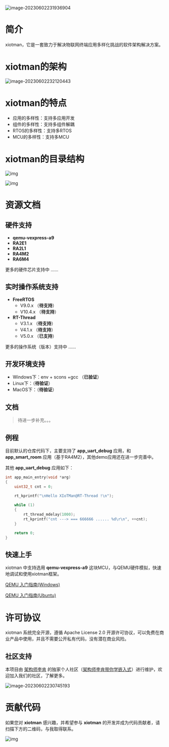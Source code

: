 ![image-20230602231936904](http://share.recan-li.cn/bed/2023/06/02/dJs1vLwfIC3DnlU.png?my_wx_id=721317716)



# 简介

xiotman，它是一套致力于解决物联网终端应用多样化挑战的软件架构解决方案。



# xiotman的架构

![image-20230602232120443](http://share.recan-li.cn/bed/2023/06/02/muX7t6ywIS5b41D.png?my_wx_id=721317716)



# xiotman的特点

- 应用的多样性：支持多应用开发 
- 组件的多样性：支持多组件解耦 
- RTOS的多样性：支持多RTOS 
- MCU的多样性：支持多MCU



# xiotman的目录结构

![img](http://share.recan-li.cn/bed/2023/06/02/D4KFpNIBVcjbqX8.png?my_wx_id=721317716)

![img](http://share.recan-li.cn/bed/2023/06/02/iWHI54odmSsvRel.png?my_wx_id=721317716)



# 资源文档

## 硬件支持

- **qemu-vexpress-a9**
- **RA2E1**
- **RA2L1**
- **RA4M2**
- **RA6M4**

更多的硬件芯片支持中 ......



## 实时操作系统支持

- **FreeRTOS**
  - V9.0.x （**待支持**）
  - V10.4.x （**待支持**）
- **RT-Thread**
  - V3.1.x （**待支持**）
  - V4.1.x （**待支持**）
  - V5.0.x （**已支持**）

更多的操作系统（版本）支持中 ......



## 开发环境支持

- Windows下：env + scons +gcc  （**已验证**）
- Linux下：（**待验证**）
- MacOS下：（**待验证**）




## 文档

> 待进一步补充。。。



## 例程

目前默认的仓库代码下，主要支持了 **app_uart_debug** 应用，和 **app_smart_room** 应用（基于RA4M2），其他demo应用还在进一步完善中。

其他 **app_uart_debug** 应用如下：

```c
int app_main_entry(void *arg)
{
	uint32_t cnt = 0;

    rt_kprintf("\nHello XIoTMan@RT-Thread !\n");
    
    while (1)
    {
        rt_thread_mdelay(1000);
        rt_kprintf("cnt ---> === 666666 ...... %d\r\n", ++cnt);
    }

    return 0;
}
```



## **快速上手**

xiotman 中支持选用 **qemu-vexpress-a9** 这块MCU，与QEMU硬件模拟，快速地调试和使用xiotman框架。

[QEMU 入门指南(Windows)](documentation/quick-start/quick_start_qemu/quick_start_qemu.md)

[QEMU 入门指南(Ubuntu)](documentation/quick-start/quick_start_qemu/quick_start_qemu_linux.md)



# **许可协议**

xiotman 系统完全开源，遵循 Apache License 2.0 开源许可协议，可以免费在商业产品中使用，并且不需要公开私有代码，没有潜在商业风险。



## 社区支持

本项目由 [架构师李肯](http://yyds.recan-li.cn) 的独家个人社区（[架构师李肯带你学嵌入式](https://bbs.csdn.net/forums/recan-iot?typeId=2920953)）进行维护，欢迎加入我们的社区，了解更多。

![image-20230602230745193](http://share.recan-li.cn/bed/2023/06/02/VQpnBce3FDx2H7I.png?my_wx_id=721317716)



# 贡献代码

如果您对 **xiotman** 感兴趣，并希望参与 **xiotman** 的开发并成为代码贡献者，请扫描下方的二维码，与我取得联系。

![img](http://share.recan-li.cn/bed/2023/06/02/Kys7JrLPfQqRV3d.png?my_wx_id=721317716)
